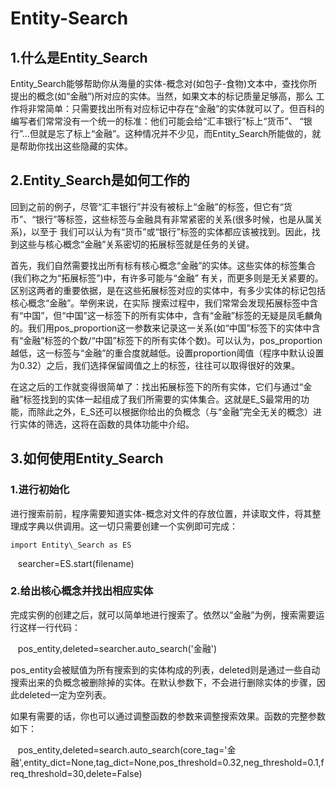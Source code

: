 # Entity-Search
## 1.什么是Entity\_Search

Entity_Search能够帮助你从海量的实体-概念对(如包子-食物)文本中，查找你所提出的概念(如“金融”)所对应的实体。当然，如果文本的标记质量足够高，那么
工作将非常简单：只需要找出所有对应标记中存在“金融”的实体就可以了。但百科的编写者们常常没有一个统一的标准：他们可能会给“汇丰银行”标上“货币”、
“银行”...但就是忘了标上“金融”。这种情况并不少见，而Entity_Search所能做的，就是帮助你找出这些隐藏的实体。

## 2.Entity\_Search是如何工作的

回到之前的例子，尽管“汇丰银行”并没有被标上“金融”的标签，但它有“货币”、“银行”等标签，这些标签与金融具有非常紧密的关系(很多时候，也是从属关系)，以至于
我们可以认为有“货币”或“银行”标签的实体都应该被找到。因此，找到这些与核心概念“金融”关系密切的拓展标签就是任务的关键。

首先，我们自然需要找出所有标有核心概念“金融”的实体。这些实体的标签集合(我们称之为“拓展标签”)中，有许多可能与“金融” 有关，而更多则是无关紧要的。
区别这两者的重要依据，是在这些拓展标签对应的实体中，有多少实体的标记包括核心概念“金融”。举例来说，在实际
搜索过程中，我们常常会发现拓展标签中含有“中国”，但“中国”这一标签下的所有实体中，含有“金融”标签的无疑是凤毛麟角的。我们用pos\_proportion这一参数来记录这一关系(如“中国”标签下的实体中含有“金融”标签的个数/“中国”标签下的所有实体个数)。可以认为，pos\_proportion越低，这一标签与“金融”的重合度就越低。设置proportion阈值（程序中默认设置为0.32）之后，我们选择保留阈值之上的标签，往往可以取得很好的效果。

在这之后的工作就变得很简单了：找出拓展标签下的所有实体，它们与通过“金融”标签找到的实体一起组成了我们所需要的实体集合。这就是E\_S最常用的功能，而除此之外，E\_S还可以根据你给出的负概念（与“金融”完全无关的概念）进行实体的筛选，这将在函数的具体功能中介绍。

## 3.如何使用Entity\_Search
### 1.进行初始化
进行搜索前前，程序需要知道实体-概念对文件的存放位置，并读取文件，将其整理成字典以供调用。这一切只需要创建一个实例即可完成：

    import Entity\_Search as ES
    searcher=ES.start(filename)
### 2.给出核心概念并找出相应实体
完成实例的创建之后，就可以简单地进行搜索了。依然以“金融”为例，搜索需要运行这样一行代码：

    pos_entity,deleted=searcher.auto_search('金融')

pos\_entity会被赋值为所有搜索到的实体构成的列表，deleted则是通过一些自动搜索出来的负概念被删除掉的实体。在默认参数下，不会进行删除实体的步骤，因此deleted一定为空列表。

如果有需要的话，你也可以通过调整函数的参数来调整搜索效果。函数的完整参数如下：

    pos_entity,deleted=search.auto_search(core_tag='金融',entity_dict=None,tag_dict=None,pos_threshold=0.32,neg_threshold=0.1,freq_threshold=30,delete=False)
    

